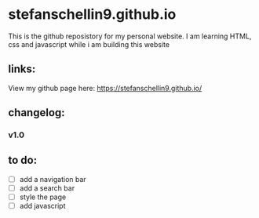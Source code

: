 # stefanschellin9.github.io
This is the github reposistory for my personal website. 
I am learning HTML, css and javascript while i am building this website
## links:
View my github page here: https://stefanschellin9.github.io/
## changelog:
### v1.0
## to do:
- [ ] add a navigation bar
- [ ] add a search bar
- [ ] style the page
- [ ] add javascript
